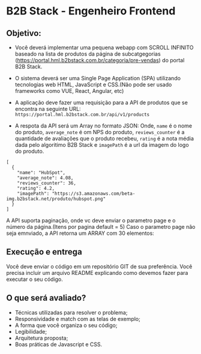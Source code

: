 
# B2B Stack - Engenheiro Frontend

## Objetivo:
* Você deverá implementar uma pequena webapp com SCROLL INFINITO baseado na lista de produtos da página de subcatgegorias (https://portal.hml.b2bstack.com.br/categoria/pre-vendas) do portal B2B Stack.
* O sistema deverá ser uma Single Page Application (SPA) utilizando tecnologias web HTML, JavaScript e CSS.(Não pode ser usado frameworks como VUE, React, Angular, etc)

* A aplicação deve fazer uma requisição para a API de produtos que se encontra na seguinte URL: ```https://portal.hml.b2bstack.com.br/api/v1/products``` 
* A respota da API será um Array no formato JSON:
Onde, `name` é o nome do produto, `average_note` é om NPS do produto, `reviews_counter` é a quantidade de avaliações que o produto recebeu, `rating` é a nota média dada pelo algoritimo B2B Stack e `imagePath` é a url da imagem do logo do produto.
```
[
  {
    "name": "HubSpot",
    "average_note": 4.08,
    "reviews_counter": 36,
    "rating": 4.2,
    "imagePath": "https://s3.amazonaws.com/beta-img.b2bstack.net/produto/hubspot.png"
  }
]
```
A API suporta paginação, onde vc deve enviar o parametro page e o número da página.(Itens por pagina default = 5)
Caso o parametro page não seja emnviado, a API retorna um ARRAY com 30 elementos:

## Execução e entrega
Você deve enviar o código em um repositório GIT de sua preferência. Você precisa incluir um arquivo README explicando como devemos fazer para executar o seu código.

## O que será avaliado?
* Técnicas utilizadas para resolver o problema;
* Responsividade e match com as telas de exemplo;
* A forma que você organiza o seu código;
* Legibilidade;
* Arquitetura proposta;
* Boas práticas de Javascript e CSS.
